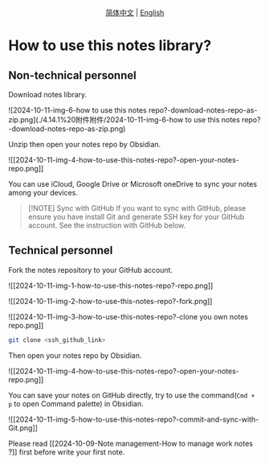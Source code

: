 <p align="center">
  <a href="./README.md">简体中文</a> |
  <a href="./README_en.md">English</a>
</p>

# How to use this notes library?

## Non-technical personnel

Download notes library.

![2024-10-11-img-6-how to use this notes repo?-download-notes-repo-as-zip.png](./4.14.1%20附件附件/2024-10-11-img-6-how to use this notes repo?-download-notes-repo-as-zip.png)

Unzip then open your notes repo by Obsidian.

![[2024-10-11-img-4-how-to-use-this-notes-repo?-open-your-notes-repo.png]]

You can use iCloud, Google Drive or Microsoft oneDrive to sync your notes among your devices.

> [!NOTE] Sync with GitHub
> If you want to sync with GitHub, please ensure you have install Git and generate SSH key for your GitHub account.
> See the instruction with GitHub below.

## Technical personnel

Fork the notes repository to your GitHub account.

![[2024-10-11-img-1-how-to-use-this-notes-repo?-repo.png]]

![[2024-10-11-img-2-how-to-use-this-notes-repo?-fork.png]]

![[2024-10-11-img-3-how-to-use-this-notes-repo?-clone you own notes repo.png]]

```bash
git clone <ssh_github_link>
```

Then open your notes repo by Obsidian.

![[2024-10-11-img-4-how-to-use-this-notes-repo?-open-your-notes-repo.png]]

You can save your notes on GitHub directly, try to use the command(`Cmd + p` to open Command palette) in Obsidian.

![[2024-10-11-img-5-how-to-use-this-notes-repo?-commit-and-sync-with-Git.png]]

Please read [[2024-10-09-Note management-How to manage work notes ?]] first before write your first note.
